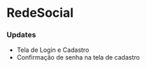 # RedeSocial  
  
### Updates

- Tela de Login e Cadastro  
- Confirmação de senha na tela de cadastro  
